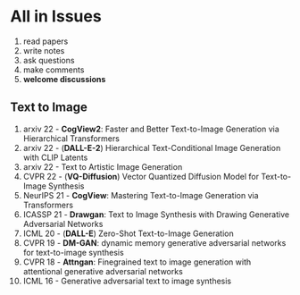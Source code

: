# All in Issues
1. read papers
2. write notes
5. ask questions
6. make comments
7. **welcome discussions**

## Text to Image
1. arxiv 22 - **CogView2**: Faster and Better Text-to-Image Generation via Hierarchical Transformers
4. arxiv 22 - (**DALL-E-2**) Hierarchical Text-Conditional Image Generation with CLIP Latents
5. arxiv 22 - Text to Artistic Image Generation
1. CVPR 22 - (**VQ-Diffusion**) Vector Quantized Diffusion Model for Text-to-Image Synthesis
6. NeurIPS 21 - **CogView**: Mastering Text-to-Image Generation via Transformers
7. ICASSP 21 - **Drawgan**: Text to Image Synthesis with Drawing Generative Adversarial Networks
8. ICML 20 - (**DALL-E**) Zero-Shot Text-to-Image Generation
9. CVPR 19 - **DM-GAN**: dynamic memory generative adversarial networks for text-to-image synthesis
10. CVPR 18 - **Attngan**: Finegrained text to image generation with attentional generative adversarial networks
11. ICML 16 - Generative adversarial text to image synthesis
